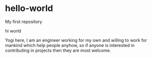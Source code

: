 # hello-world
My first repository

hi world

Yogi here, I am an engineer working for my own and willing to work for mankind which help people anyhow, so if anyone is interested in contributing in projects then they are most welcome.
